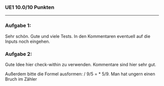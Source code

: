 ### UE1  10.0/10	Punkten
------------------------

### Aufgabe 1:
Sehr schön. Gute und viele Tests. In den Kommentaren eventuell auf die Inputs noch eingehen.

### Aufgabe 2:
Gute Idee hier check-within zu verwenden. Kommentare sind hier sehr gut.

Außerdem bitte die Formel ausformen: / 9/5 = * 5/9. Man hat ungern einen Bruch im Zähler 
